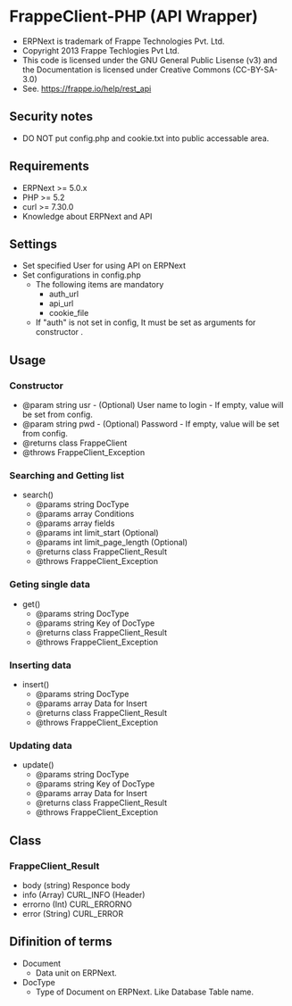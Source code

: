 # FrappeClient-PHP (API Wrapper)

- ERPNext is trademark of Frappe Technologies Pvt. Ltd.
- Copyright 2013 Frappe Techlogies Pvt Ltd.
- This code is licensed under the GNU General Public Lisense (v3) and the Documentation is licensed under Creative Commons (CC-BY-SA-3.0)
- See. https://frappe.io/help/rest_api

## Security notes

- DO NOT put config.php and cookie.txt into public accessable area.


## Requirements

- ERPNext >= 5.0.x
- PHP >= 5.2
- curl >= 7.30.0
- Knowledge about ERPNext and API

## Settings

- Set specified User for using API on ERPNext
- Set configurations in config.php
  - The following items are mandatory
    - auth_url
    - api_url
    - cookie_file
  - If "auth" is not set in config, It must be set as arguments for constructor .

## Usage

### Constructor

  - @param string usr - (Optional) User name to login - If empty, value will be set from config.
  - @param string pwd - (Optional) Password - If empty, value will be set from config.
  - @returns class FrappeClient
  - @throws FrappeClient_Exception

### Searching and Getting list

- search()
  - @params string DocType
  - @params array Conditions
  - @params array fields
  - @params int limit_start (Optional)
  - @params int limit_page_length (Optional)
  - @returns class FrappeClient_Result
  - @throws FrappeClient_Exception

### Geting single data

- get()
  - @params string DocType
  - @params string Key of DocType
  - @returns class FrappeClient_Result
  - @throws FrappeClient_Exception

### Inserting data

- insert()
  - @params string DocType
  - @params array Data for Insert
  - @returns class FrappeClient_Result
  - @throws FrappeClient_Exception

### Updating data

- update()
  - @params string DocType
  - @params string Key of DocType
  - @params array Data for Insert
  - @returns class FrappeClient_Result
  - @throws FrappeClient_Exception


## Class

### FrappeClient_Result

- body (string) Responce body
- info (Array) CURL_INFO (Header)
- errorno (Int) CURL_ERRORNO
- error (String) CURL_ERROR


## Difinition of terms

- Document
  - Data unit on ERPNext.
- DocType
  - Type of Document on ERPNext. Like Database Table name.



